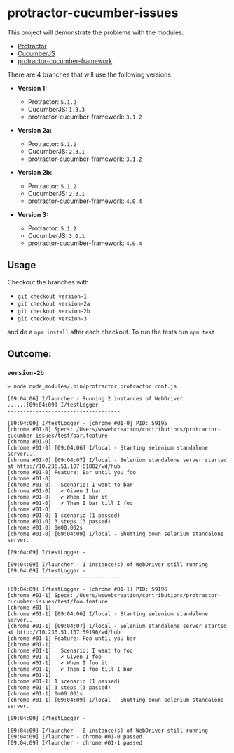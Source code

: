 # protractor-cucumber-issues

This project will demonstrate the problems with the modules:

- [Protractor](https://github.com/angular/protractor)
- [CucumberJS](https://github.com/cucumber/cucumber-js)
- [protractor-cucumber-framework](https://github.com/protractor-cucumber-framework/protractor-cucumber-framework)


There are 4 branches that will use the following versions

- **Version 1:**
  - Protractor: `5.1.2`
  - CucumberJS: `1.3.3`
  - protractor-cucumber-framework: `3.1.2`

- **Version 2a:**
  - Protractor: `5.1.2`
  - CucumberJS: `2.3.1`
  - protractor-cucumber-framework: `3.1.2`

- **Version 2b:**
  - Protractor: `5.1.2`
  - CucumberJS: `2.3.1`
  - protractor-cucumber-framework: `4.0.4`

- **Version 3:**
  - Protractor: `5.1.2`
  - CucumberJS: `3.0.1`
  - protractor-cucumber-framework: `4.0.4`


## Usage
Checkout the branches with

- `git checkout version-1`
- `git checkout version-2a`
- `git checkout version-2b`
- `git checkout version-3`

and do a `npm install` after each checkout. To run the tests run `npm test`


## Outcome:

### `version-2b`
```shell
> node node_modules/.bin/protractor protractor.conf.js

[09:04:06] I/launcher - Running 2 instances of WebDriver
......[09:04:09] I/testLogger -
------------------------------------

[09:04:09] I/testLogger - [chrome #01-0] PID: 59195
[chrome #01-0] Specs: /Users/wswebcreation/contributions/protractor-cucumber-issues/test/bar.feature
[chrome #01-0]
[chrome #01-0] [09:04:06] I/local - Starting selenium standalone server...
[chrome #01-0] [09:04:07] I/local - Selenium standalone server started at http://10.236.51.107:61802/wd/hub
[chrome #01-0] Feature: Bar until you foo
[chrome #01-0]
[chrome #01-0]   Scenario: I want to bar
[chrome #01-0]   ✔ Given I bar
[chrome #01-0]   ✔ When I bar it
[chrome #01-0]   ✔ Then I bar till I foo
[chrome #01-0]
[chrome #01-0] 1 scenario (1 passed)
[chrome #01-0] 3 steps (3 passed)
[chrome #01-0] 0m00.002s
[chrome #01-0] [09:04:09] I/local - Shutting down selenium standalone server.

[09:04:09] I/testLogger -

[09:04:09] I/launcher - 1 instance(s) of WebDriver still running
[09:04:09] I/testLogger -
------------------------------------

[09:04:09] I/testLogger - [chrome #01-1] PID: 59196
[chrome #01-1] Specs: /Users/wswebcreation/contributions/protractor-cucumber-issues/test/foo.feature
[chrome #01-1]
[chrome #01-1] [09:04:06] I/local - Starting selenium standalone server...
[chrome #01-1] [09:04:07] I/local - Selenium standalone server started at http://10.236.51.107:59196/wd/hub
[chrome #01-1] Feature: Foo until you bar
[chrome #01-1]
[chrome #01-1]   Scenario: I want to foo
[chrome #01-1]   ✔ Given I foo
[chrome #01-1]   ✔ When I foo it
[chrome #01-1]   ✔ Then I foo till I bar
[chrome #01-1]
[chrome #01-1] 1 scenario (1 passed)
[chrome #01-1] 3 steps (3 passed)
[chrome #01-1] 0m00.001s
[chrome #01-1] [09:04:09] I/local - Shutting down selenium standalone server.

[09:04:09] I/testLogger -

[09:04:09] I/launcher - 0 instance(s) of WebDriver still running
[09:04:09] I/launcher - chrome #01-0 passed
[09:04:09] I/launcher - chrome #01-1 passed
```
